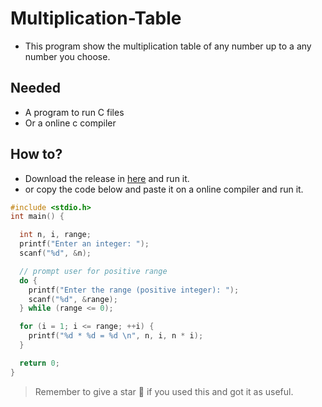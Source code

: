 # Multiplication-Table
- This program show the multiplication table of any number up to a any number you choose.

## Needed
- A program to run C files
- Or a online c compiler

## How to?
- Download the release in [here](https://github.com/RedEdge967/Multiplication-Table/releases) and run it.
- or copy the code below and paste it on a online compiler and run it.
```c
#include <stdio.h>
int main() {

  int n, i, range;
  printf("Enter an integer: ");
  scanf("%d", &n);

  // prompt user for positive range
  do {
    printf("Enter the range (positive integer): ");
    scanf("%d", &range);
  } while (range <= 0);

  for (i = 1; i <= range; ++i) {
    printf("%d * %d = %d \n", n, i, n * i);
  }

  return 0;
}
```
> Remember to give a star :star2: if you used this and got it as useful.
